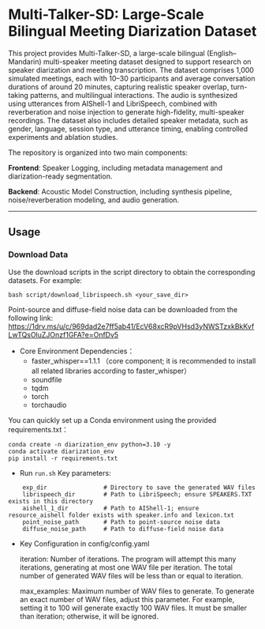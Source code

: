 # Multi-Talker-SD: Large-Scale Bilingual Meeting Diarization Dataset

This project provides Multi-Talker-SD, a large-scale bilingual (English–Mandarin) multi-speaker meeting dataset designed to support research on speaker diarization and meeting transcription. The dataset comprises 1,000 simulated meetings, each with 10–30 participants and average conversation durations of around 20 minutes, capturing realistic speaker overlap, turn-taking patterns, and multilingual interactions. The audio is synthesized using utterances from AIShell-1 and LibriSpeech, combined with reverberation and noise injection to generate high-fidelity, multi-speaker recordings. The dataset also includes detailed speaker metadata, such as gender, language, session type, and utterance timing, enabling controlled experiments and ablation studies.

The repository is organized into two main components:

**Frontend**: Speaker Logging, including metadata management and diarization-ready segmentation.

**Backend**: Acoustic Model Construction, including synthesis pipeline, noise/reverberation modeling, and audio generation.

---

## Usage

### Download Data


Use the download scripts in the script directory to obtain the corresponding datasets. For example:

```
bash script/download_librispeech.sh <your_save_dir>
```
Point-source and diffuse-field noise data can be downloaded from the following link: https://1drv.ms/u/c/969dad2e7ff5ab41/EcV68xcR9pVHsd3yNWSTzxkBkKvfLwTQsOluZJOnzf1GFA?e=OnfDv5

* Core Environment Dependencies：
    * faster_whisper==1.1.1 （core component; it is recommended to install all related libraries according to faster_whisper）
    * soundfile
    * tqdm
    * torch
    * torchaudio
      
You can quickly set up a Conda environment using the provided requirements.txt：
```
conda create -n diarization_env python=3.10 -y
conda activate diarization_env
pip install -r requirements.txt
```



* Run `run.sh`
Key parameters:
```
    exp_dir                # Directory to save the generated WAV files
    librispeech_dir        # Path to LibriSpeech; ensure SPEAKERS.TXT exists in this directory
    aishell_1_dir          # Path to AIShell-1; ensure resource_aishell folder exists with speaker.info and lexicon.txt
    point_noise_path       # Path to point-source noise data
    diffuse_noise_path     # Path to diffuse-field noise data
```

* Key Configuration in config/config.yaml

  iteration: Number of iterations. The program will attempt this many iterations, generating at most one WAV file per iteration. The total number of generated WAV files will be less than or equal to iteration.

  max_examples: Maximum number of WAV files to generate. To generate an exact number of WAV files, adjust this parameter. For example, setting it to 100 will generate exactly 100 WAV files. It must be smaller than iteration; otherwise, it will be ignored.
